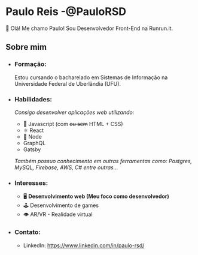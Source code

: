 # Paulo Reis -@PauloRSD
👋 Olá! Me chamo Paulo! Sou Desenvolvedor Front-End na Runrun.it.

## Sobre mim
- ### Formação:
    Estou cursando o bacharelado em Sistemas de Informação na Universidade Federal de Uberlândia (UFU).

- ### Habilidades:
    *Consigo desenvolver aplicações web utilizando:*
    - 💛 Javascript (com ~~ou sem~~ HTML + CSS)
    - ⚛️ React 
    - 💚 Node
    - GraphQL
    - Gatsby
    
    *Também possuo conhecimento em outras ferramentas como: Postgres, MySQL, Firebase, AWS, C# entre outras...*

- ### Interesses:
    - 🖥️ **Desenvolvimento web (Meu foco como desenvolvedor)**
    - 🕹️ Desenvolvimento de games
    - 👁️ AR/VR - Realidade virtual

- ### Contato:
    - LinkedIn: https://www.linkedin.com/in/paulo-rsd/

<!---
PauloRSD/PauloRSD is a ✨ special ✨ repository because its `README.md` (this file) appears on your GitHub profile.
You can click the Preview link to take a look at your changes.
--->

